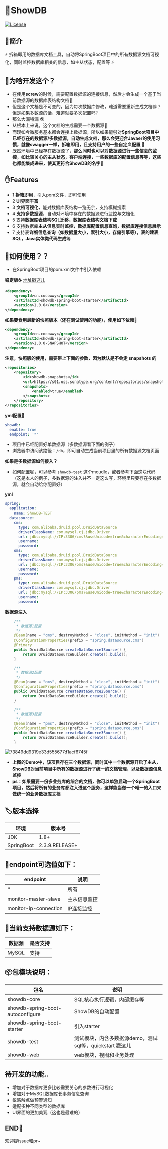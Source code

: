 # 📖ShowDB   
[![License](https://img.shields.io/badge/license-Apache%202-4EB1BA.svg)](https://www.apache.org/licenses/LICENSE-2.0.html)

## 🐰简介
:zap: 拆箱即用的数据库文档工具，自动将SpringBoot项目中的所有数据源文档可视化，同时监控数据库相关的信息，如主从状态，配置等 :zap:  

## 🍺为啥开发这个？ 
- 在使用**screw**的时候，需要配置数据源的连接信息，然后才会生成一个基于当前数据源的数据库表结构文档🤪  
- 但是这个文档是不可变的，因为每次数据库修改，难道需要重新生成文档嘛？但是如果多数源的话，难道就要多次配置吗❔   
- 那么大漏特漏 😵
- 从根本上来说，这个文档的生成需要一个数据源🍎 
- 而现如今微服务基本都会连接上数据源，所以如果能够对**SpringBoot项目中已经存在的数据源/多数据源，自动生成文档，那么会更迎合Javaer的使用习惯，就像swagger一样，拆箱即用，且支持用户的一些自定义配置** 🐥    
- 既然环境中已经存在数据源了，**那么同时也可以对数据源进行一些信息的监控，如比较关心的主从状态，客户端连接，一些数据库的配置信息等等，这些也都能集成进来，使其更符合ShowDB的名字**🎠

## ✋Features
- 1 **拆箱即用**，引入pom文件，即可使用
- 2 **UI界面丰富**
- 3 **文档可视化**，能对数据库表结构一览无余，支持模糊搜索
- 4 **支持多数据源**，自动对环境中存在的数据源进行监控与文档化
- 5 支持**数据库表结构SQL迁移，数据库表结构文档下载**
- 6 支持数据库**主从信息实时监控，数据库配置信息查询，数据库连接信息展示**
- 7 支持表**详细信息查询（如数据量大小，索引大小，存储引擎等），表的建表SQL，Java实体类代码生成**等

## 🧰如何使用？？  
- 在SpringBoot项目的pom.xml文件中引入依赖  

**稳定版☕** [地址戳这儿](https://search.maven.org/artifact/cn.cocowwy/showdb-spring-boot-starter)
```xml
<dependency>
    <groupId>cn.cocowwy</groupId>
    <artifactId>showdb-spring-boot-starter</artifactId>
    <version>1.0.0</version>
</dependency>
```
**如果要食用最新的快照版本（还在测试使用的功能），使用如下依赖🍔**
```xml
<dependency>
    <groupId>cn.cocowwy</groupId>
    <artifactId>showdb-spring-boot-starter</artifactId>
    <version>1.0.0-SNAPSHOT</version>
</dependency>
```
**注意，快照版的使用，需要带上下面的参数，因为默认是不会走 snapshots 的**
```xml
<repositories>
    <repository>
        <id>showdb-snapshots</id>
        <url>https://s01.oss.sonatype.org/content/repositories/snapshots/</url>
        <snapshots>
            <enabled>true</enabled>
        </snapshots>
    </repository>
</repositories>
```

 **yml配置🔧**
```yml
showdb:
  enable: true
  endpoint: '*'  
```

- 项目中已经配置好单数据源（多数据源看下面的例子）
- 浏览器中访问该路径：```/db```，即可自动生成当前项目里的所有数据源文档页面

**如果是多数据源如何接入？**
- 如何配置呢，可以参考 ```showdb-test``` 这个moudle，或者参考下面这块代码（这是本人的例子，多数据源的注入并不一定这么写，环境里只要存在多数据源，就会自动给你配置好）  

**yml**
```yml
spring:
  application:
    name: ShowDB-TEST
  datasource:
    cms:
      type: com.alibaba.druid.pool.DruidDataSource
      driverClassName: com.mysql.cj.jdbc.Driver
      url: jdbc:mysql://IP:3306/cms?&useUnicode=true&characterEncoding=utf8&zeroDateTimeBehavior=convertToNull&useSSL=true&serverTimezone=Asia/Shanghai
      username: 
      password: 
    oms:
      type: com.alibaba.druid.pool.DruidDataSource
      driverClassName: com.mysql.cj.jdbc.Driver
      url: jdbc:mysql://IP:3306/oms?&useUnicode=true&characterEncoding=utf8&zeroDateTimeBehavior=convertToNull&useSSL=true&serverTimezone=Asia/Shanghai
      username: 
      password: 
    pms:
      type: com.alibaba.druid.pool.DruidDataSource
      driverClassName: com.mysql.cj.jdbc.Driver
      url: jdbc:mysql://IP:3306/pms?&useUnicode=true&characterEncoding=utf8&zeroDateTimeBehavior=convertToNull&useSSL=true&serverTimezone=Asia/Shanghai
      username: 
      password: 
``` 

**数据源注入**
```java
    /**
     * 数据源1配置
     */
    @Bean(name = "cms", destroyMethod = "close", initMethod = "init")
    @ConfigurationProperties(prefix = "spring.datasource.cms")
    @Primary
    public DruidDataSource createDataSource1Source() {
        return DruidDataSourceBuilder.create().build();
    }

    /**
     * 数据源2配置
     */
    @Bean(name = "oms", destroyMethod = "close", initMethod = "init")
    @ConfigurationProperties(prefix = "spring.datasource.oms")
    public DruidDataSource createDataSource2Source() {
        return DruidDataSourceBuilder.create().build();
    }

    /**
     * 数据源3配置
     */
    @Bean(name = "pms", destroyMethod = "close", initMethod = "init")
    @ConfigurationProperties(prefix = "spring.datasource.pms")
    public DruidDataSource createDataSource3Source() {
        return DruidDataSourceBuilder.create().build();
    }
```
![73849dd9319e33d555677d1acf6745f](https://user-images.githubusercontent.com/63331147/161917411-9808b386-590d-409a-b2dd-196f27f40ff6.jpg)
- **上图的Demo中，该项目存在三个数据源，同时其中一个数据源开启了主从，ShowDB对当前项目中所有的数据源进行了统一的文档管理，以及数据源信息监控**
- **ps：如果需要一份多业务库的综合的文档，你可以单独启动一个SpringBoot项目，然后将所有的业务库都注入进这个服务，这样能当做一个唯一的入口来做统一的业务数据库文档**

## 🏷️版本选择
|  环境   | 版本号  |
|  ----  | ----  |
| JDK | 1.8+ |
| SpringBoot | 2.3.9.RELEASE+ |

  
## 🔧**endpoint可选值如下：**
|  endpoint   | 说明  |
|  ----  | ----  |
| * | 所有 |
| monitor-master-slave  | 主从信息监控 |
| monitor-ip-connection  | IP连接监控 |

## 📄**当前支持数据源如下：**
|  数据源   | 是否支持  |
|  ----  | ----  |
| MySQL | 支持 |

## 📦**包模块说明：**
|  包名   | 说明  |
|  ----  | ----  |
| showdb-core | SQL核心执行逻辑，内部缓存等 |
| showdb-spring-boot-autoconfigure | ShowDB的自动配置 |
| showdb-spring-boot-starter | 引入starter |
| showdb-test | 测试模块，内含多数据源demo，测试sql等，quickstart 戳这儿 |
| showdb-web | web模块，视图和业务处理 |

## 待开发的功能..
- 增加对于数据库更多比较需要关心的参数进行可视化
- 增加对于MySQL数据库长事务信息查询    
- 敏感触点做预警通知  
- 适配多种不同类型的数据库
- UI界面的更加美观（这也是最难的）  

## END🍕
欢迎提issue和pr~
